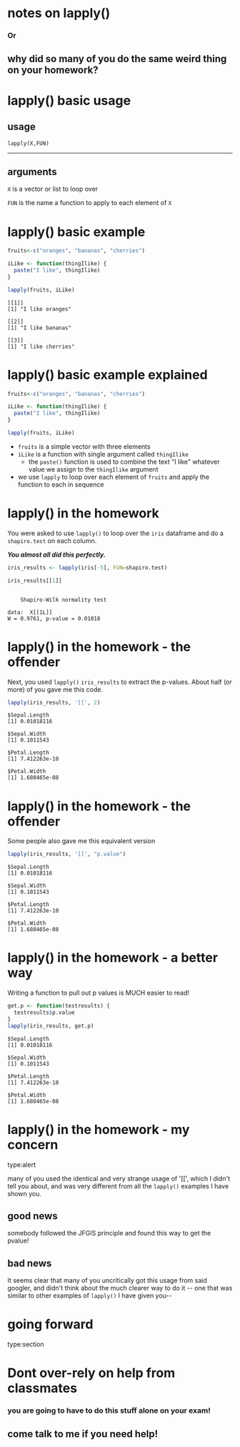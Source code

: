 notes on lapply()
========================================================

### Or 

## why did so many of you do the same weird thing on your homework?

lapply() basic usage
========================================================

## usage

`lapply(X,FUN)`

***
## arguments

`X` is a vector or list to loop over

`FUN` is the name a function to apply to each element of `X`

lapply() basic example 
========================================================


```r
fruits<-c("oranges", "bananas", "cherries")

iLike <- function(thingIlike) {
  paste("I like", thingIlike)
}

lapply(fruits, iLike)
```

```
[[1]]
[1] "I like oranges"

[[2]]
[1] "I like bananas"

[[3]]
[1] "I like cherries"
```

lapply() basic example explained
========================================================


```r
fruits<-c("oranges", "bananas", "cherries")

iLike <- function(thingIlike) {
  paste("I like", thingIlike)
}

lapply(fruits, iLike)
```

*  `fruits` is a simple vector with three elements
*  `iLike` is a function with single argument called `thingIlike`
    *  the `paste()` function is used to combine the text "I like" whatever value we assign to the `thingIlike` argument
*  we use `lapply` to loop over each element of `fruits` and apply the function to each in sequence

lapply() in the homework
========================================================
You were asked to use `lapply()` to loop over the `iris` dataframe and do a `shapiro.test` on each column.

***You almost all did this perfectly.***


```r
iris_results <- lapply(iris[-5], FUN=shapiro.test)

iris_results[[1]]
```

```

	Shapiro-Wilk normality test

data:  X[[1L]]
W = 0.9761, p-value = 0.01018
```

lapply() in the homework - the offender
========================================================
Next, you used `lapply()` `iris_results` to extract the p-values.  About half (or more) of you gave me this code.


```r
lapply(iris_results, '[[', 2)
```

```
$Sepal.Length
[1] 0.01018116

$Sepal.Width
[1] 0.1011543

$Petal.Length
[1] 7.412263e-10

$Petal.Width
[1] 1.680465e-08
```

lapply() in the homework - the offender
========================================================
Some people also gave me this equivalent version


```r
lapply(iris_results, '[[', "p.value")
```

```
$Sepal.Length
[1] 0.01018116

$Sepal.Width
[1] 0.1011543

$Petal.Length
[1] 7.412263e-10

$Petal.Width
[1] 1.680465e-08
```

lapply() in the homework - a better way
========================================================
Writing a function to pull out p values is MUCH easier to read!


```r
get.p <- function(testresults) {
  testresults$p.value
}
lapply(iris_results, get.p)
```

```
$Sepal.Length
[1] 0.01018116

$Sepal.Width
[1] 0.1011543

$Petal.Length
[1] 7.412263e-10

$Petal.Width
[1] 1.680465e-08
```

lapply() in the homework  - my concern
========================================================
type:alert

many of you used the identical and very strange usage of '[[', which I didn't tell you about, and was very different from all the `lapply()` examples I have shown you.

## good news

somebody followed the JFGIS principle and found this way to get the pvalue!

## bad news

It seems clear that many of you uncritically got this usage from said googler, and didn't think about the much clearer way to do it -- one that was similar to other examples of `lapply()` I have given you--

going forward
========================================================
type:section
<br>
# Dont over-rely on help from classmates
### you are going to have to do this stuff alone on your exam!
## come talk to me if you need help!
